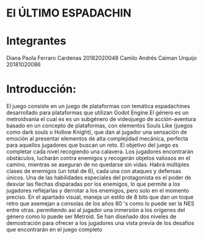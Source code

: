 # El ÚLTIMO ESPADACHIN
# Integrantes
Diana Paola Ferraro Cardenas  20182020048
Camilo Andrés Caiman Urquijo 20181020086
# Introducción:

El juego consiste en un juego de plataformas con temática espadachines desarrollado para
plataformas que utilizan Godot Engine.El género es un metroidvania el cual es es un
subgénero de videojuego de acción-aventura basado en un concepto de plataformas, con
elementos Souls Like (juegos como dark souls o Hollow Knight), que dan al jugador una
sensación de emoción al presentar elementos de alta complejidad mecánica, perfecta para
aquellos jugadores que buscan un reto.
El objetivo del juego es completar cada nivel recogiendo una calavera. Los jugadores
encontrarán obstáculos, lucharán contra enemigos y recogerán objetos valiosos en el
camino, mientras se aseguran de no quedarse sin vidas. Habrá múltiples clases de
enemigos (un total de 6), cada una con ataques y defensas únicos. Una de las habilidades
especiales del protagonista es el poder de desviar las flechas disparadas por los enemigos,
lo que permite a los jugadores reflejarlas y derrotar a los enemigos, pero solo en el
momento preciso.
En el apartado visual, maneja un estilo de 8 bits que dan un toque retro que asemejan a
consolas de los años 80 's como lo puede ser la NES entre otras. permitiendo así al jugador
una inmersión a los orígenes del género como lo puede ser Metroid. Se han diseñado dos
niveles de demostración para ofrecer a los jugadores una vista previa de los desafíos que
encontrarán en el juego completo
